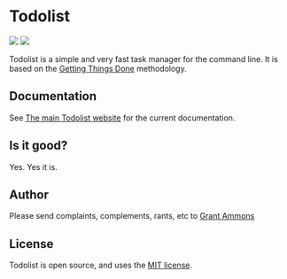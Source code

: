# Todolist

[![](https://goreportcard.com/badge/github.com/gammons/todolist)](https://goreportcard.com/report/github.com/gammons/todolist)
![](https://travis-ci.org/gammons/todolist.svg)

Todolist is a simple and very fast task manager for the command line.  It is based on the [Getting Things Done][gtd] methodology.

[gtd]: http://lifehacker.com/productivity-101-a-primer-to-the-getting-things-done-1551880955

## Documentation

See [The main Todolist website][tdl] for the current documentation.

[tdl]: http://todolist.site

## Is it good?

Yes.  Yes it is.

## Author

Please send complaints, complements, rants, etc to [Grant Ammons][ga]

## License

Todolist is open source, and uses the [MIT license](https://github.com/gammons/todolist/blob/master/LICENSE.md).

[ga]: https://twitter.com/gammons
